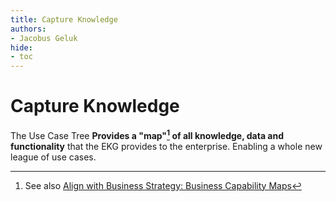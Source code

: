 ```yaml
---
title: Capture Knowledge
authors:
- Jacobus Geluk
hide:
- toc
---
```

# Capture Knowledge

The Use Case Tree **Provides a "map"[^1] of all knowledge, data and 
functionality** that the EKG provides to the enterprise.
Enabling a whole new league of use cases.

[^1]: See also [Align with Business Strategy: Business Capability Maps](align-with-business-strategy.md)
